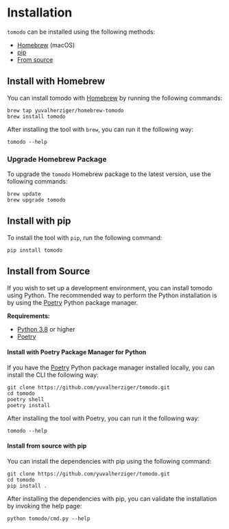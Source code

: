 # Installation

`tomodo` can be installed using the following methods:

- [Homebrew](#install-with-homebrew) (macOS)
- [pip](#install-with-pip)
- [From source](#install-from-source)

## Install with Homebrew

You can install tomodo with [Homebrew](https://brew.sh/) by running the following commands:

```shell
brew tap yuvalherziger/homebrew-tomodo
brew install tomodo
```

After installing the tool with `brew`, you can run it the following way:

```shell
tomodo --help
```

### Upgrade Homebrew Package

To upgrade the `tomodo` Homebrew package to the latest version, use the following commands:

```shell
brew update
brew upgrade tomodo
```

## Install with pip

To install the tool with `pip`, run the following command:

```shell
pip install tomodo
```

## Install from Source

If you wish to set up a development environment, you can install tomodo using Python. The recommended way to perform
the Python installation is by using the [Poetry](https://python-poetry.org/) Python package manager.

**Requirements:**

* [Python 3.8](https://www.python.org/downloads/release/python-380/) or higher
* [Poetry](https://python-poetry.org/)

#### Install with Poetry Package Manager for Python

If you have the [Poetry](https://python-poetry.org/) Python package manager installed locally, you can install
the CLI the following way:

```shell
git clone https://github.com/yuvalherziger/tomodo.git
cd tomodo
poetry shell
poetry install
```

After installing the tool with Poetry, you can run it the following way:

```shell
tomodo --help
```

#### Install from source with pip

You can install the dependencies with pip using the following command:

```shell
git clone https://github.com/yuvalherziger/tomodo.git
cd tomodo
pip install .
```

After installing the dependencies with pip, you can validate the installation by invoking the help page:

```shell
python tomodo/cmd.py --help
```

